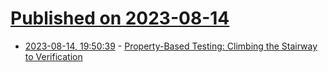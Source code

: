 # [Published on 2023-08-14](index.md)

* [2023-08-14, 19:50:39](https://lobste.rs/s/a37tgd/property_based_testing_climbing) - [Property-Based Testing: Climbing the Stairway to Verification](https://trustworthy.systems/publications/papers/Chen_ROSKHK_22.pdf)
